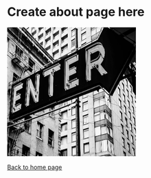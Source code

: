 # Create about page here

<img src="https://github.com/mbhagwan/mbhagwan.github.io/blob/main/enter.jpg" style="height: 300px; width: 300px"/>

[Back to home page](index.md)
